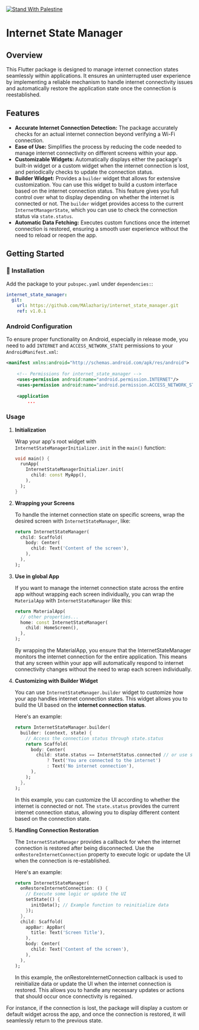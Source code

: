 <!--
This README describes the package. If you publish this package to pub.dev,
this README's contents appear on the landing page for your package.

For information about how to write a good package README, see the guide for
[writing package pages](https://dart.dev/guides/libraries/writing-package-pages).

For general information about developing packages, see the Dart guide for
[creating packages](https://dart.dev/guides/libraries/create-library-packages)
and the Flutter guide for
[developing packages and plugins](https://flutter.dev/developing-packages).


TODO: Put a short description of the package here that helps potential users
know whether this package might be useful for them.

## Features

TODO: List what your package can do. Maybe include images, gifs, or videos.

## Getting started

TODO: List prerequisites and provide or point to information on how to
start using the package.

## Usage

TODO: Include short and useful examples for package users. Add longer examples
to `/example` folder.

```dart
const like = 'sample';
```

## Additional information

TODO: Tell users more about the package: where to find more information, how to
contribute to the package, how to file issues, what response they can expect
from the package authors, and more.

-->

[![Stand With Palestine](https://raw.githubusercontent.com/TheBSD/StandWithPalestine/main/banner-no-action.svg)](https://thebsd.github.io/StandWithPalestine)


<!-- [![pub package](https://img.shields.io/pub/v/requests_inspector.svg)](https://pub.dev/packages/requests_inspector) -->


# Internet State Manager

## Overview

This Flutter package is designed to manage internet connection states seamlessly within applications. It ensures an uninterrupted user experience by implementing a reliable mechanism to handle internet connectivity issues and automatically restore the application state once the connection is reestablished.

## Features

- **Accurate Internet Connection Detection:** The package accurately checks for an actual internet connection beyond verifying a Wi-Fi connection.
- **Ease of Use:** Simplifies the process by reducing the code needed to manage internet connectivity on different screens within your app.
- **Customizable Widgets:** Automatically displays either the package's built-in widget or a custom widget when the internet connection is lost, and periodically checks to update the connection status.
- **Builder Widget:** Provides a `builder` widget that allows for extensive customization. You can use this widget to build a custom interface based on the internet connection status. This feature gives you full control over what to display depending on whether the internet is connected or not. The `builder` widget provides access to the current `InternetManagerState`, which you can use to check the connection status via `state.status`.
- **Automatic Data Fetching:** Executes custom functions once the internet connection is restored, ensuring a smooth user experience without the need to reload or reopen the app.

## Getting Started

### 🔩 Installation

Add the package to your `pubspec.yaml` under `dependencies:`:

```yaml
internet_state_manager:
  git:
    url: https://github.com/MAlazhariy/internet_state_manager.git
    ref: v1.0.1
```

### Android Configuration

To ensure proper functionality on Android, especially in release mode, you need to add `INTERNET` and `ACCESS_NETWORK_STATE` permissions to your `AndroidManifest.xml`:

```xml
<manifest xmlns:android="http://schemas.android.com/apk/res/android">
    
    <!-- Permissions for internet_state_manager -->
    <uses-permission android:name="android.permission.INTERNET"/>
    <uses-permission android:name="android.permission.ACCESS_NETWORK_STATE"/>
    
    <application
        ...
```

### Usage

1. **Initialization**

   Wrap your app's root widget with `InternetStateManagerInitializer.init` in the `main()` function:

   ```dart
   void main() {
     runApp(
       InternetStateManagerInitializer.init(
         child: const MyApp(),
       ),
     );
   }
   ```

2. **Wrapping your Screens**

   To handle the internet connection state on specific screens, wrap the desired screen with `InternetStateManager`, like:

   ```dart
   return InternetStateManager(
     child: Scaffold(
       body: Center(
         child: Text('Content of the screen'),
       ),
     ),
   );
   ```

3. **Use in global App**

   If you want to manage the internet connection state across the entire app without wrapping each screen individually, you can wrap the `MaterialApp` with `InternetStateManager` like this:

   ```dart
   return MaterialApp(
     // other properties...
     home: const InternetStateManager(
       child: HomeScreen(),
     ),
   );
   ```

   By wrapping the MaterialApp, you ensure that the InternetStateManager monitors the internet connection for the entire application. This means that any screen within your app will automatically respond to internet connectivity changes without the need to wrap each screen individually.
   

5. **Customizing with Builder Widget**

   You can use `InternetStateManager.builder` widget to customize how your app handles internet connection states. This widget allows you to build the UI based on the **internet connection status**.

   Here's an example:

   ```dart
   return InternetStateManager.builder(
     builder: (context, state) {
       // Access the connection status through state.status
       return Scaffold(
         body: Center(
           child: state.status == InternetStatus.connected // or use state.status.isConnected (bool)
               ? Text('You are connected to the internet')
               : Text('No internet connection'),
         ),
       );
     },
   );
   ```

   In this example, you can customize the UI according to whether the internet is connected or not. The `state.status` provides the current internet connection status, allowing you to display different content based on the connection state.


5. **Handling Connection Restoration**

   The `InternetStateManager` provides a callback for when the internet connection is restored after being disconnected. Use the `onRestoreInternetConnection` property to execute logic or update the UI when the connection is re-established.

   Here's an example:
   
   ```dart
   return InternetStateManager(
     onRestoreInternetConnection: () {
       // Execute some logic or update the UI
       setState(() {
         initData(); // Example function to reinitialize data
       });
     },
     child: Scaffold(
       appBar: AppBar(
         title: Text('Screen Title'),
       ),
       body: Center(
         child: Text('Content of the screen'),
       ),
     ),
   );
   ```
   In this example, the onRestoreInternetConnection callback is used to reinitialize data or update the UI when the internet connection is restored. This allows you to handle any necessary updates or actions that should occur once connectivity is regained.


For instance, if the connection is lost, the package will display a custom or default widget across the app, and once the connection is restored, it will seamlessly return to the previous state.
